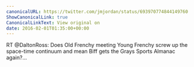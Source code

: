 ```yaml
---
canonicalURL: https://twitter.com/jmjordan/status/693970774844149760
ShowCanonicalLink: true
CanonicalLinkText: View original on
date: 2016-02-01T01:35:00+00:00
---
```

RT @DaltonRoss: Does Old Frenchy meeting Young Frenchy screw up the space-time continuum and mean Biff gets the Grays Sports Almanac again?…